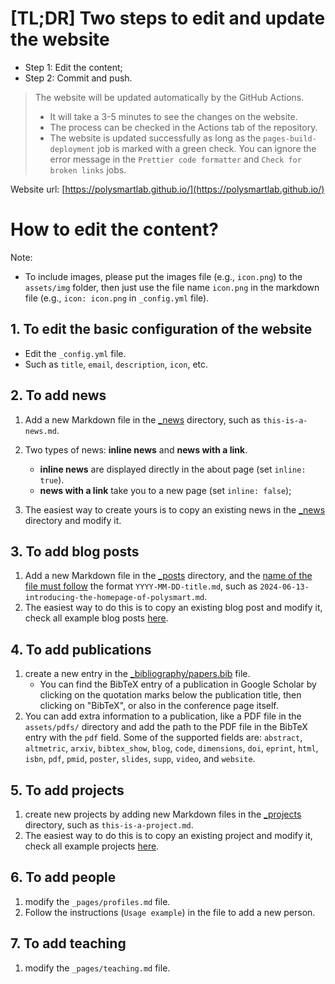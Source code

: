 # [TL;DR] Two steps to edit and update the website

- Step 1: Edit the content;
- Step 2: Commit and push.

> The website will be updated automatically by the GitHub Actions.
> - It will take a 3-5 minutes to see the changes on the website.
> - The process can be checked in the Actions tab of the repository.
> - The website is updated successfully as long as the `pages-build-deployment` job is marked with a green check. You can ignore the error message in the `Prettier code formatter` and `Check for broken links` jobs.

Website url: [https://polysmartlab.github.io/](https://polysmartlab.github.io/)

# How to edit the content?

Note:
- To include images, please put the images file (e.g., `icon.png`) to the `assets/img` folder, then just use the file name `icon.png` in the markdown file (e.g., `icon: icon.png` in `_config.yml` file).

## 1. To edit the basic configuration of the website

- Edit the `_config.yml` file.
- Such as `title`, `email`, `description`, `icon`, etc.

## 2. To add news

1. Add a new Markdown file in the [\_news](_news/) directory, such as `this-is-a-news.md`.
2. Two types of news: **inline news** and **news with a link**. 
   - **inline news** are displayed directly in the about page (set `inline: true`).
   - **news with a link** take you to a new page (set `inline: false`);

3. The easiest way to create yours is to copy an existing news in the [\_news](_news/) directory and modify it.

## 3. To add blog posts

1. Add a new Markdown file in the [\_posts](_posts/) directory, and the [name of the file must follow](https://jekyllrb.com/docs/posts/#creating-posts) the format `YYYY-MM-DD-title.md`, such as `2024-06-13-introducing-the-homepage-of-polysmart.md`.
2. The easiest way to do this is to copy an existing blog post and modify it, check all example blog posts [here](https://github.com/alshedivat/al-folio/tree/master/_posts).

## 4. To add publications

1. create a new entry in the [\_bibliography/papers.bib](_bibliography/papers.bib) file. 
   - You can find the BibTeX entry of a publication in Google Scholar by clicking on the quotation marks below the publication title, then clicking on "BibTeX", or also in the conference page itself.
2. You can add extra information to a publication, like a PDF file in the `assets/pdfs/` directory and add the path to the PDF file in the BibTeX entry with the `pdf` field. Some of the supported fields are: `abstract`, `altmetric`, `arxiv`, `bibtex_show`, `blog`, `code`, `dimensions`, `doi`, `eprint`, `html`, `isbn`, `pdf`, `pmid`, `poster`, `slides`, `supp`, `video`, and `website`.

## 5. To add projects

1. create new projects by adding new Markdown files in the [\_projects](_projects/) directory, such as `this-is-a-project.md`.
2. The easiest way to do this is to copy an existing project and modify it, check all example projects [here](https://github.com/alshedivat/al-folio/tree/master/_projects).

## 6. To add people

1. modify the `_pages/profiles.md` file.
2. Follow the instructions (`Usage example`) in the file to add a new person.

## 7. To add teaching

1. modify the `_pages/teaching.md` file.